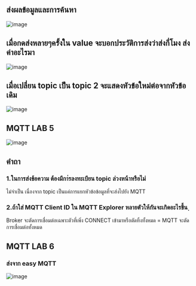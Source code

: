 ## ส่งผลข้อมูลและการค้นหา
![image](https://github.com/TanapatPluemchai/MQTT_Lab_I/assets/115067806/cb961cf1-b0f1-4909-a73d-eabead799b88)
## เมื่อกดส่งหลายๆครั้งใน value จะบอกประวัติการส่งว่าส่งกี่โมง ส่งค่าอะไรมา
![image](https://github.com/TanapatPluemchai/MQTT_Lab_I/assets/115067806/e9a104b6-fb89-490d-8538-2f38409a6df2)
## เมื่อเปลี่ยน topic เป็น topic 2 จะแสดงหัวข้อใหม่ต่อจากหัวข้อเดิม
![image](https://github.com/TanapatPluemchai/MQTT_Lab_I/assets/115067806/85dc9e1d-3442-43f9-a796-b33a12025fe7)
## MQTT LAB 5
![image](https://github.com/TanapatPluemchai/MQTT_Lab_I/assets/115067806/6cfd59fc-ec7b-45c4-997e-081cbbbe864f)
## คำถา
### 1.ในการส่งข้อความ ต้องมีกา่รลงทะเบียน topic ล่วงหน้าหรือไม่ 
ไม่จำเป็น เนื่องจาก topic เป็นแค่การแยกหัวข้อข้อมูลที่จะส่งไปยัง MQTT
### 2.ถ้าใส่ MQTT Client ID ใน MQTT Explorer หลายตัวให้กันจะเกิดอะไรขึ้น ฺ
Broker จะตัดการเชื่อมต่อเฉพาะตัวที่เพิ่ง CONNECT เข้ามาหรือตัดทิ้งทั้งหมด = MQTT จะตัดการเชื่อมต่อทั้งหมด
## MQTT LAB  6
### ส่งจาก easy MQTT
![image](https://github.com/TanapatPluemchai/MQTT_Lab_I/assets/115067806/ba71fb33-f92c-4f61-a2e7-6e089b15b007)








